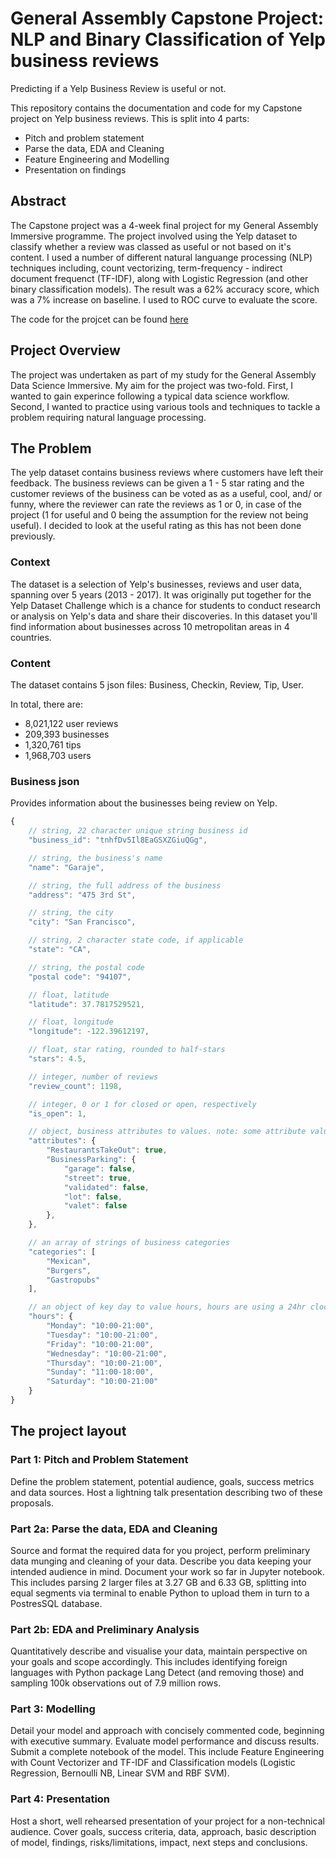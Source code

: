 # General Assembly Capstone Project: NLP and Binary Classification of Yelp business reviews
Predicting if a Yelp Business Review is useful or not.

This repository contains the documentation and code for my Capstone project on Yelp business reviews. This is split into 4 parts: 
- Pitch and problem statement
- Parse the data, EDA and Cleaning 
- Feature Engineering and Modelling
- Presentation on findings

## Abstract
The Capstone project was a 4-week final project for my General Assembly Immersive programme. The project involved using the Yelp dataset to classify whether a review was classed as useful or not based on it's content. I used a number of different natural languange processing (NLP) techniques including, count vectorizing, term-frequency - indirect document frequenct (TF-IDF), along with Logistic Regression (and other binary classification models). The result was a 62% accuracy score, which was a 7% increase on baseline. I used to ROC curve to evaluate the score.

The code for the projcet can be found [here](https://github.com/Izzybelle/Projects)

## Project Overview
The project was undertaken as part of my study for the General Assembly Data Science Immersive. My aim for the project was two-fold. First, I wanted to gain experince following a typical data science workflow. Second, I wanted to practice using various tools and techniques to tackle a problem requiring natural language processing.

## The Problem

The yelp dataset contains business reviews where customers have left their feedback. The business reviews can be given a 1 - 5 star rating and the customer reviews of the business can be voted as as a useful, cool, and/ or funny, where the reviewer can rate the reviews as 1 or 0, in case of the project (1 for useful and 0 being the assumption for the review not being useful). I decided to look at the useful rating as this has not been done previously.

### Context
The dataset is a selection of Yelp's businesses, reviews and user data, spanning over 5 years (2013 - 2017). It was originally put together for the Yelp Dataset Challenge which is a chance for students to conduct research or analysis on Yelp's data and share their discoveries. In this dataset you'll find information about businesses across 10 metropolitan areas in 4 countries.

### Content
The dataset contains 5 json files: Business, Checkin, Review, Tip, User.

In total, there are:
- 8,021,122 user reviews
- 209,393 businesses
- 1,320,761 tips
- 1,968,703 users

### Business json

Provides information about the businesses being review on Yelp.

```javascript
{
    // string, 22 character unique string business id
    "business_id": "tnhfDv5Il8EaGSXZGiuQGg",

    // string, the business's name
    "name": "Garaje",

    // string, the full address of the business
    "address": "475 3rd St",

    // string, the city
    "city": "San Francisco",

    // string, 2 character state code, if applicable
    "state": "CA",

    // string, the postal code
    "postal code": "94107",

    // float, latitude
    "latitude": 37.7817529521,

    // float, longitude
    "longitude": -122.39612197,

    // float, star rating, rounded to half-stars
    "stars": 4.5,

    // integer, number of reviews
    "review_count": 1198,

    // integer, 0 or 1 for closed or open, respectively
    "is_open": 1,

    // object, business attributes to values. note: some attribute values might be objects
    "attributes": {
        "RestaurantsTakeOut": true,
        "BusinessParking": {
            "garage": false,
            "street": true,
            "validated": false,
            "lot": false,
            "valet": false
        },
    },

    // an array of strings of business categories
    "categories": [
        "Mexican",
        "Burgers",
        "Gastropubs"
    ],

    // an object of key day to value hours, hours are using a 24hr clock
    "hours": {
        "Monday": "10:00-21:00",
        "Tuesday": "10:00-21:00",
        "Friday": "10:00-21:00",
        "Wednesday": "10:00-21:00",
        "Thursday": "10:00-21:00",
        "Sunday": "11:00-18:00",
        "Saturday": "10:00-21:00"
    }
}
```

## The project layout

### Part 1: Pitch and Problem Statement 
Define the problem statement, potential audience, goals, success metrics and data sources. Host a lightning talk presentation describing two of these proposals.

### Part 2a: Parse the data, EDA and Cleaning 
Source and format the required data for you project, perform preliminary data munging and cleaning of your data. Describe you data keeping your                 intended audience in mind. Document your work so far in Jupyter notebook. This includes parsing 2 larger files at 3.27 GB and 6.33 GB, splitting into equal segments via terminal to enable Python to upload them in turn to a PostresSQL database. 

### Part 2b: EDA and Preliminary Analysis
Quantitatively describe and visualise your data, maintain perspective on your goals and scope accordingly. This includes identifying foreign languages with Python package Lang Detect (and removing those) and sampling 100k observations out of 7.9 million rows.

### Part 3: Modelling
Detail your model and approach with concisely commented code, beginning with executive summary. Evaluate model performance and discuss results. Submit a complete notebook of the model. This include Feature Engineering with Count Vectorizer and TF-IDF and Classification models (Logistic Regression, Bernoulli NB, Linear SVM and RBF SVM).

### Part 4: Presentation
Host a short, well rehearsed presentation of your project for a non-technical audience. Cover goals, success criteria, data, approach, basic description of model, findings, risks/limitations, impact, next steps and conclusions.


